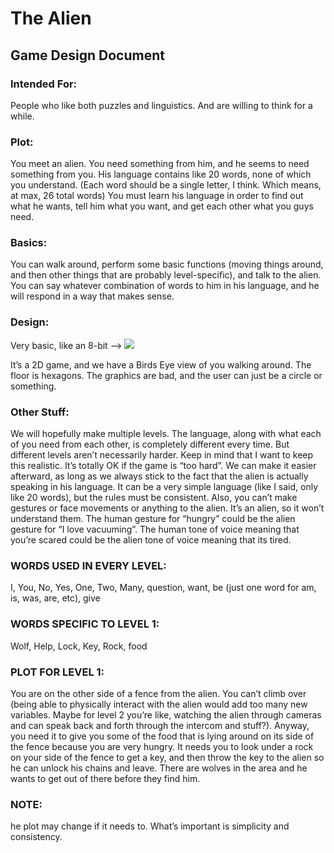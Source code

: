 # The Alien
## Game Design Document

### Intended For:
People who like both puzzles and linguistics. And are willing to think for a while.

### Plot:
You meet an alien. You need something from him, and he seems to need something from you. His language contains like 20 words, none of which you understand. (Each word should be a single letter, I think. Which means, at max, 26 total words) You must learn his language in order to find out what he wants, tell him what you want, and get each other what you guys need.

### Basics:
You can walk around, perform some basic functions (moving things around, and then other things that are probably level-specific), and talk to the alien. You can say whatever combination of words to him in his language, and he will respond in a way that makes sense.

### Design:
Very basic, like an 8-bit --> ![](https://github.com/sozalpasan1/The-Alien/blob/main/image1.png)

It’s a 2D game, and we have a Birds Eye view of you walking around. The floor is hexagons. The graphics are bad, and the user can just be a circle or something.

### Other Stuff:
We will hopefully make multiple levels. The language, along with what each of you need from each other, is completely different every time. But different levels aren’t necessarily harder. Keep in mind that I want to keep this realistic. It’s totally OK if the game is “too hard”. We can make it easier afterward, as long as we always stick to the fact that the alien is actually speaking in his language. It can be a very simple language (like I said, only like 20 words), but the rules must be consistent. Also, you can’t make gestures or face movements or anything to the alien. It’s an alien, so it won’t understand them. The human gesture for “hungry” could be the alien gesture for “I love vacuuming”. The human tone of voice meaning that you’re scared could be the alien tone of voice meaning that its tired.


### WORDS USED IN EVERY LEVEL:
I, You, No, Yes, One, Two, Many, question, want, be (just one word for am, is, was, are, etc), give



### WORDS SPECIFIC TO LEVEL 1:
Wolf, Help, Lock, Key, Rock, food



### PLOT FOR LEVEL 1:
You are on the other side of a fence from the alien. You can’t climb over (being able to physically interact with the alien would add too many new variables. Maybe for level 2 you’re like, watching the alien through cameras and can speak back and forth through the intercom and stuff?). Anyway, you need it to give you some of the food that is lying around on its side of the fence because you are very hungry. It needs you to look under a rock on your side of the fence to get a key, and then throw the key to the alien so he can unlock his chains and leave. There are wolves in the area and he wants to get out of there before they find him.



### NOTE:
he plot may change if it needs to. What’s important is simplicity and consistency.